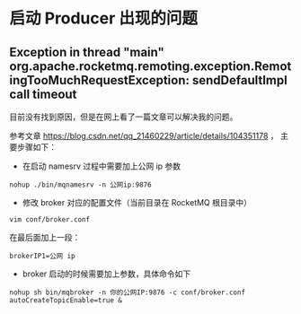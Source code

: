 

# 启动 Producer 出现的问题

## Exception in thread "main" org.apache.rocketmq.remoting.exception.RemotingTooMuchRequestException: sendDefaultImpl call timeout

目前没有找到原因，但是在网上看了一篇文章可以解决我的问题。

参考文章 https://blog.csdn.net/qq_21460229/article/details/104351178 ， 主要步骤如下：

* 在启动 namesrv 过程中需要加上公网 ip 参数

```shell
nohup ./bin/mqnamesrv -n 公网ip:9876
```

* 修改 broker 对应的配置文件（当前目录在 RocketMQ 根目录中）

```shell
vim conf/broker.conf
```

 在最后面加上一段：

```shell
brokerIP1=公网 ip
```

* broker 启动的时候需要加上参数，具体命令如下

```shell
nohup sh bin/mqbroker -n 你的公网IP:9876 -c conf/broker.conf autoCreateTopicEnable=true &
```

